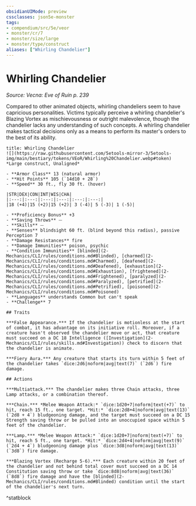 ```yaml
---
obsidianUIMode: preview
cssclasses: json5e-monster
tags:
- compendium/src/5e/veor
- monster/cr/7
- monster/size/large
- monster/type/construct
aliases: ["Whirling Chandelier"]
---
```

# Whirling Chandelier
*Source: Vecna: Eve of Ruin p. 239*  

Compared to other animated objects, whirling chandeliers seem to have capricious personalities. Victims typically perceive a whirling chandelier's Blazing Vortex as mischievousness or outright malevolence, though the chandelier lacks any understanding of such concepts. A whirling chandelier makes tactical decisions only as a means to perform its master's orders to the best of its ability.

```ad-statblock
title: Whirling Chandelier
![](https://raw.githubusercontent.com/5etools-mirror-3/5etools-img/main/bestiary/tokens/VEoR/Whirling%20Chandelier.webp#token)
*Large construct, Unaligned*

- **Armor Class** 13 (natural armor)
- **Hit Points** 105 (`14d10 + 28`)
- **Speed** 30 ft., fly 30 ft. (hover)

|STR|DEX|CON|INT|WIS|CHA|
|:---:|:---:|:---:|:---:|:---:|:---:|
|18 (+4)|15 (+2)|15 (+2)| 3 (-4)| 5 (-3)| 1 (-5)|

- **Proficiency Bonus** +3
- **Saving Throws** ⏤
- **Skills** ⏤
- **Senses** blindsight 60 ft. (blind beyond this radius), passive Perception 7
- **Damage Resistances** fire
- **Damage Immunities** poison, psychic
- **Condition Immunities** [blinded](2-Mechanics/CLI/rules/conditions.md#Blinded), [charmed](2-Mechanics/CLI/rules/conditions.md#Charmed), [deafened](2-Mechanics/CLI/rules/conditions.md#Deafened), [exhaustion](2-Mechanics/CLI/rules/conditions.md#Exhaustion), [frightened](2-Mechanics/CLI/rules/conditions.md#Frightened), [paralyzed](2-Mechanics/CLI/rules/conditions.md#Paralyzed), [petrified](2-Mechanics/CLI/rules/conditions.md#Petrified), [poisoned](2-Mechanics/CLI/rules/conditions.md#Poisoned)
- **Languages** understands Common but can't speak
- **Challenge** 7

## Traits

***False Appearance.*** If the chandelier is motionless at the start of combat, it has advantage on its initiative roll. Moreover, if a creature hasn't observed the chandelier move or act, that creature must succeed on a DC 18 Intelligence ([Investigation](2-Mechanics/CLI/rules/skills.md#Investigation)) check to discern that the chandelier is animate.

***Fiery Aura.*** Any creature that starts its turn within 5 feet of the chandelier takes `dice:2d6|noform|avg|text(7)` (`2d6`) fire damage.

## Actions

***Multiattack.*** The chandelier makes three Chain attacks, three Lamp attacks, or a combination thereof.

***Chain.*** *Melee Weapon Attack:* `dice:1d20+7|noform|text(+7)` to hit, reach 15 ft., one target. *Hit:* `dice:2d8+4|noform|avg|text(13)` (`2d8 + 4`) bludgeoning damage, and the target must succeed on a DC 15 Strength saving throw or be pulled into an unoccupied space within 5 feet of the chandelier.

***Lamp.*** *Melee Weapon Attack:* `dice:1d20+7|noform|text(+7)` to hit, reach 5 ft., one target. *Hit:* `dice:2d4+4|noform|avg|text(9)` (`2d4 + 4`) bludgeoning damage plus `dice:3d8|noform|avg|text(13)` (`3d8`) fire damage.

***Blazing Vortex (Recharge 5-6).*** Each creature within 20 feet of the chandelier and not behind total cover must succeed on a DC 14 Constitution saving throw or take `dice:8d8|noform|avg|text(36)` (`8d8`) fire damage and have the [blinded](2-Mechanics/CLI/rules/conditions.md#Blinded) condition until the start of the chandelier's next turn.
```
^statblock